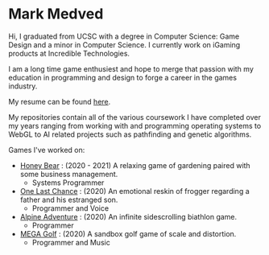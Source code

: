 <h1> Mark Medved </h1>
  Hi, I graduated from UCSC with a degree in Computer Science: Game Design and a minor in Computer Science. I currently work on iGaming products at Incredible Technologies.
  
  
  I am a long time game enthusiest and hope to merge that passion with my education in programming and design to forge a career in the games industry.
  
  My resume can be found [here](https://drive.google.com/file/d/1x0f4peNRua3YGGDjyS3n61LRUB67UZ78/view?usp=sharing).
  
  
  
  
  
  My repositories contain all of the various coursework I have completed over my years ranging from working with and programming operating systems to WebGL to AI related projects   such as pathfinding and genetic algorithms.
  
  
  Games I've worked on:
  * [Honey Bear](https://team-bbbees.itch.io/honey-bear) : (2020 - 2021) A relaxing game of gardening paired with some business management.
    * Systems Programmer
  * [One Last Chance](https://carlerez.itch.io/one-last-chance) : (2020) An emotional reskin of frogger regarding a father and his estranged son.
    * Programmer and Voice
  * [Alpine Adventure](https://ben-quadrinaros.itch.io/alpine-adventure) : (2020) An infinite sidescrolling biathlon game.
    * Programmer
  * [MEGA Golf](https://ben-quadrinaros.itch.io/mega-golf) : (2020) A sandbox golf game of scale and distortion.
    * Programmer and Music
  
